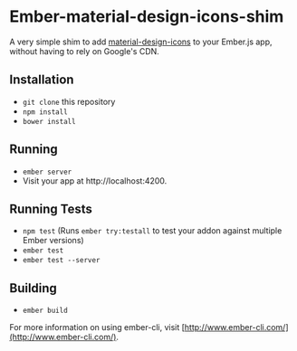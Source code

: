 # Ember-material-design-icons-shim

A very simple shim to add [material-design-icons](https://github.com/google/material-design-icons) to your Ember.js app, without having to rely on Google's CDN.

## Installation

* `git clone` this repository
* `npm install`
* `bower install`

## Running

* `ember server`
* Visit your app at http://localhost:4200.

## Running Tests

* `npm test` (Runs `ember try:testall` to test your addon against multiple Ember versions)
* `ember test`
* `ember test --server`

## Building

* `ember build`

For more information on using ember-cli, visit [http://www.ember-cli.com/](http://www.ember-cli.com/).
